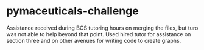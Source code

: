 # pymaceuticals-challenge
Assistance received during BCS tutoring hours on merging the files, but turo was not able to help beyond that point.
Used hired tutor for assistance on section three and on other avenues for writing code to create graphs.

